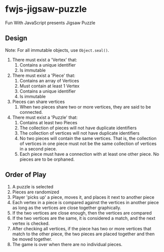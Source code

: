 # fwjs-jigsaw-puzzle
Fun With JavaScript presents Jigsaw Puzzle

## Design

Note: For all immutable objects, use ```Object.seal()```.

1. There must exist a 'Vertex' that:
   1. Contains a unique identifier
   2. Is immutable
2. There must exist a 'Piece' that:
   1. Contains an array of Vertices
   2. Must contain at least 1 Vertex
   3. Contains a unique identifier
   4. Is immutable
3. Pieces can share vertices
   1. When two pieces share two or more vertices, they are said to be connected.
4. There must exist a 'Puzzle' that:
   1. Contains at least two Pieces
   2. The collection of pieces will not have duplicate identifiers
   3. The collection of vertices will not have duplicate identifiers
   4. No two pieces will contain the same vertices. That is, the collection
   of vertices in one piece must not be the same collection of vertices in 
   a second piece.
   5. Each piece must have a connection with at least one other piece. No
   pieces are to be orphaned.

## Order of Play

1. A puzzle is selected
2. Pieces are randomized
3. Player 'picks up' a piece, moves it, and places it next to another piece
4. Each vertex in a piece is compared against the vertices in another piece
as long as the vertices are close together graphically.
5. If the two vertices are close enough, then the vertices are compared
6. If the two vertices are the same, it is considered a match, and the next
vertex is checked.
7. After checking all vertices, if the piece has two or more vertices that
match to the other piece, the two pieces are placed together and then 
be moved together.
8. The game is over when there are no individual pieces.

